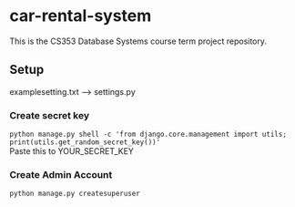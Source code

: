 # car-rental-system
This is the CS353 Database Systems course term project repository.

## Setup
examplesetting.txt --> settings.py<br />

### Create secret key
`python manage.py shell -c 'from django.core.management import utils; print(utils.get_random_secret_key())'
`<br />
Paste this to YOUR_SECRET_KEY<br />

### Create Admin Account
`python manage.py createsuperuser`<br />
